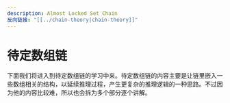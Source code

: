 ```yaml
---
description: Almost Locked Set Chain
反向链接: "[[../chain-theory|chain-theory]]"
---
```


# 待定数组链

下面我们将进入到待定数组链的学习中来。待定数组链的内容主要是让链里嵌入一些数组相关的结构，以延续推理过程，产生更复杂的推理逻辑的一种思路。不过因为他的内容比较难，所以也会拆为多个部分逐个讲解。
